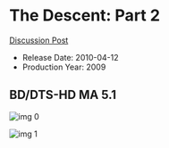# The Descent: Part 2

[Discussion Post](https://www.avsforum.com/threads/bass-eq-for-filtered-movies.2995212/post-58124012)

* Release Date: 2010-04-12
* Production Year: 2009

## BD/DTS-HD MA 5.1

![img 0](https://i.imgur.com/MMjZmqu.jpg)

![img 1](https://i.imgur.com/iMf9i8s.jpg)

